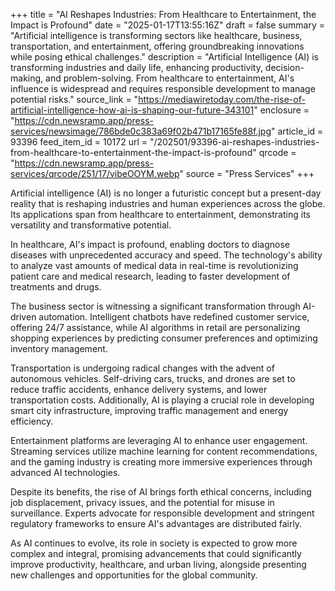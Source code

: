 +++
title = "AI Reshapes Industries: From Healthcare to Entertainment, the Impact is Profound"
date = "2025-01-17T13:55:16Z"
draft = false
summary = "Artificial intelligence is transforming sectors like healthcare, business, transportation, and entertainment, offering groundbreaking innovations while posing ethical challenges."
description = "Artificial Intelligence (AI) is transforming industries and daily life, enhancing productivity, decision-making, and problem-solving. From healthcare to entertainment, AI's influence is widespread and requires responsible development to manage potential risks."
source_link = "https://mediawiretoday.com/the-rise-of-artificial-intelligence-how-ai-is-shaping-our-future-343101"
enclosure = "https://cdn.newsramp.app/press-services/newsimage/786bde0c383a69f02b471b17165fe88f.jpg"
article_id = 93396
feed_item_id = 10172
url = "/202501/93396-ai-reshapes-industries-from-healthcare-to-entertainment-the-impact-is-profound"
qrcode = "https://cdn.newsramp.app/press-services/qrcode/251/17/vibeOOYM.webp"
source = "Press Services"
+++

<p>Artificial intelligence (AI) is no longer a futuristic concept but a present-day reality that is reshaping industries and human experiences across the globe. Its applications span from healthcare to entertainment, demonstrating its versatility and transformative potential.</p><p>In healthcare, AI's impact is profound, enabling doctors to diagnose diseases with unprecedented accuracy and speed. The technology's ability to analyze vast amounts of medical data in real-time is revolutionizing patient care and medical research, leading to faster development of treatments and drugs.</p><p>The business sector is witnessing a significant transformation through AI-driven automation. Intelligent chatbots have redefined customer service, offering 24/7 assistance, while AI algorithms in retail are personalizing shopping experiences by predicting consumer preferences and optimizing inventory management.</p><p>Transportation is undergoing radical changes with the advent of autonomous vehicles. Self-driving cars, trucks, and drones are set to reduce traffic accidents, enhance delivery systems, and lower transportation costs. Additionally, AI is playing a crucial role in developing smart city infrastructure, improving traffic management and energy efficiency.</p><p>Entertainment platforms are leveraging AI to enhance user engagement. Streaming services utilize machine learning for content recommendations, and the gaming industry is creating more immersive experiences through advanced AI technologies.</p><p>Despite its benefits, the rise of AI brings forth ethical concerns, including job displacement, privacy issues, and the potential for misuse in surveillance. Experts advocate for responsible development and stringent regulatory frameworks to ensure AI's advantages are distributed fairly.</p><p>As AI continues to evolve, its role in society is expected to grow more complex and integral, promising advancements that could significantly improve productivity, healthcare, and urban living, alongside presenting new challenges and opportunities for the global community.</p>